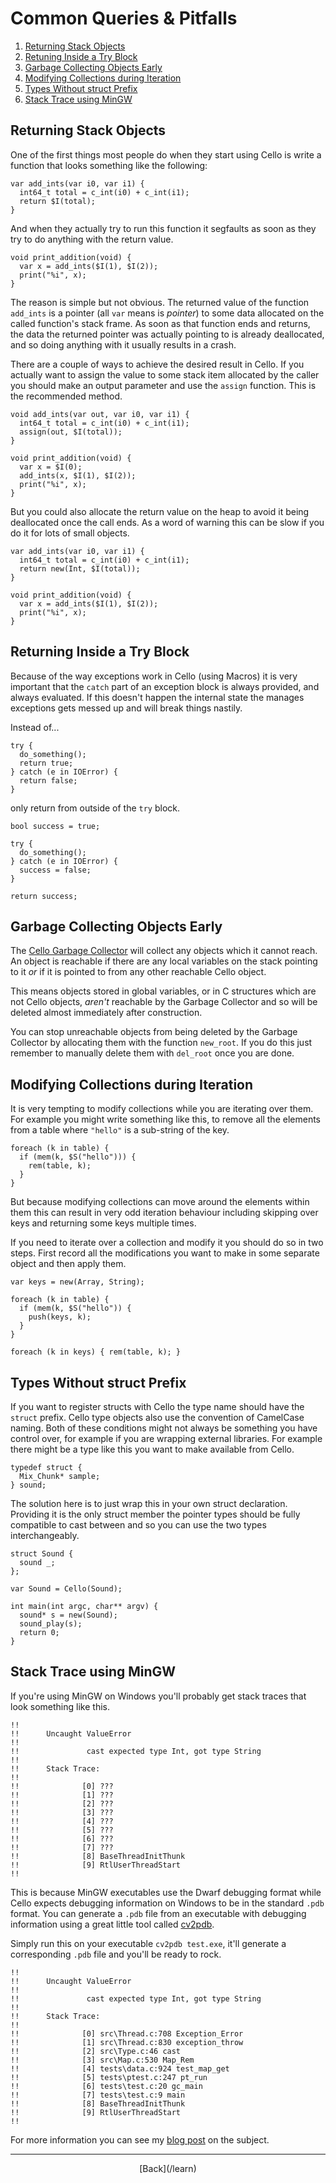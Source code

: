   <div class="row">
  <div class="col-xs-2 col-md-2"></div>
  <div class="col-xs-8 col-md-8">
  
# Common Queries &amp; Pitfalls

1. [Returning Stack Objects](#returning-stack-objects)
2. [Retuning Inside a Try Block](#returning-inside-try-block)
3. [Garbage Collecting Objects Early](#garbage-collecting-early)
4. [Modifying Collections during Iteration](#modifying-collections-during-iteration)
5. [Types Without struct Prefix](#types-without-struct-prefix)
6. [Stack Trace using MinGW](#stack-trace-using-mingw)


## Returning Stack Objects <a name="returning-stack-objects"></a>

One of the first things most people do when they start using Cello is write a 
function that looks something like the following:

    var add_ints(var i0, var i1) {
      int64_t total = c_int(i0) + c_int(i1);
      return $I(total);
    }

And when they actually try to run this function it segfaults as soon as they 
try to do anything with the return value.
    
    void print_addition(void) {
      var x = add_ints($I(1), $I(2));
      print("%i", x);
    }
    
The reason is simple but not obvious. The returned value of the function 
`add_ints` is a pointer (all `var` means is _pointer_) to some data allocated 
on the called function's stack frame. As soon as that function ends and 
returns, the data the returned pointer was actually pointing to is 
already deallocated, and so doing anything with it usually results in a crash.

There are a couple of ways to achieve the desired result in Cello. If you 
actually want to assign the value to some stack item allocated by the caller 
you should make an output parameter and use the `assign` function. This is the 
recommended method.

    void add_ints(var out, var i0, var i1) {
      int64_t total = c_int(i0) + c_int(i1);
      assign(out, $I(total));
    }
    
    void print_addition(void) {
      var x = $I(0);
      add_ints(x, $I(1), $I(2));
      print("%i", x);
    }
    
But you could also allocate the return value on the heap to avoid it being 
deallocated once the call ends. As a word of warning this can be slow if you do 
it for lots of small objects.

    var add_ints(var i0, var i1) {
      int64_t total = c_int(i0) + c_int(i1);
      return new(Int, $I(total));
    }
    
    void print_addition(void) {
      var x = add_ints($I(1), $I(2));
      print("%i", x);
    }


## Returning Inside a Try Block <a name="returning-inside-try-block"></a>

Because of the way exceptions work in Cello (using Macros) it is very important 
that the `catch` part of an exception block is always provided, and always 
evaluated. If this doesn't happen the internal state the manages exceptions 
gets messed up and will break things nastily.

Instead of...

    try {
      do_something();
      return true;
    } catch (e in IOError) {
      return false;
    }
    
only return from outside of the `try` block.
    
    bool success = true;
    
    try {
      do_something();
    } catch (e in IOError) {
      success = false;
    }
    
    return success;

## Garbage Collecting Objects Early <a name="garbage-collecting-early"></a>

The [Cello Garbage Collector](/learn/garbage-collection) will collect any 
objects which it cannot reach. An object is reachable if there are any local 
variables on the stack pointing to it _or_ if it is pointed to from any other 
reachable Cello object.

This means objects stored in global variables, or in C structures which are not 
Cello objects, _aren't_ reachable by the Garbage Collector and so will be 
deleted almost immediately after construction.

You can stop unreachable objects from being deleted by the Garbage Collector by 
allocating them with the function `new_root`. If you do this just remember to 
manually delete them with `del_root` once you are done.


## Modifying Collections during Iteration <a name="modifying-collections-during-iteration"></a>

It is very tempting to modify collections while you are iterating over them. 
For example you might write something like this, to remove all the elements 
from a table where `"hello"` is a sub-string of the key.

    foreach (k in table) {
      if (mem(k, $S("hello"))) {
        rem(table, k);
      }
    }

But because modifying collections can move around the elements within them this 
can result in very odd iteration behaviour including skipping over keys and 
returning some keys multiple times. 

If you need to iterate over a collection and modify it you should do so in two 
steps. First record all the modifications you want to make in some separate 
object and then apply them.

    var keys = new(Array, String);
    
    foreach (k in table) {
      if (mem(k, $S("hello")) {
        push(keys, k);
      }
    }
    
    foreach (k in keys) { rem(table, k); }
    
    
## Types Without struct Prefix <a name="types-without-struct-prefix"></a>

If you want to register structs with Cello the type name should have the 
`struct` prefix. Cello type objects also use the convention of CamelCase 
naming. Both of these conditions might not always be something you have 
control over, for example if you are wrapping external libraries. For 
example there might be a type like this you want to make available from Cello.

    typedef struct {
      Mix_Chunk* sample;
    } sound;

The solution here is to just wrap this in your own struct declaration. 
Providing it is the only struct member the pointer types should be fully 
compatible to cast between and so you can use the two types interchangeably.

    struct Sound {
      sound _;
    };
  
    var Sound = Cello(Sound);

    int main(int argc, char** argv) {
      sound* s = new(Sound);
      sound_play(s);
      return 0;
    }

    
## Stack Trace using MinGW <a name="stack-trace-using-mingw"></a>

If you're using MinGW on Windows you'll probably get stack traces that look 
something like this.

    !!
    !!      Uncaught ValueError
    !!
    !!               cast expected type Int, got type String
    !!
    !!      Stack Trace:
    !!
    !!              [0] ???
    !!              [1] ???
    !!              [2] ???
    !!              [3] ???
    !!              [4] ???
    !!              [5] ???
    !!              [6] ???
    !!              [7] ???
    !!              [8] BaseThreadInitThunk
    !!              [9] RtlUserThreadStart
    !!

This is because MinGW executables use the Dwarf debugging format while Cello 
expects debugging information on Windows to be in the standard `.pdb` format. 
You can generate a `.pdb` file from an executable with debugging information 
using a great little tool called [cv2pdb](https://github.com/rainers/cv2pdb).

Simply run this on your executable `cv2pdb test.exe`, it'll generate a 
corresponding `.pdb` file and you'll be ready to rock.

    !!
    !!      Uncaught ValueError
    !!
    !!               cast expected type Int, got type String
    !!
    !!      Stack Trace:
    !!
    !!              [0] src\Thread.c:708 Exception_Error
    !!              [1] src\Thread.c:830 exception_throw
    !!              [2] src\Type.c:46 cast
    !!              [3] src\Map.c:530 Map_Rem
    !!              [4] tests\data.c:924 test_map_get
    !!              [5] tests\ptest.c:247 pt_run
    !!              [6] tests\test.c:20 gc_main
    !!              [7] tests\test.c:9 main
    !!              [8] BaseThreadInitThunk
    !!              [9] RtlUserThreadStart
    !!

For more information you can see my 
[blog post](http://theorangeduck.com/page/printing-stack-trace-mingw) on the 
subject.
    
    
    
* * *

  <p style="text-align:center;">
[Back](/learn)
  </p>

  </div>
  <div class="col-xs-2 col-md-2"></div>
  </div>
  